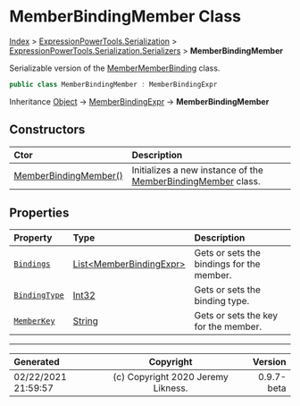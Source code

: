 ﻿# MemberBindingMember Class

[Index](../index.md) > [ExpressionPowerTools.Serialization](ExpressionPowerTools.Serialization.a.md) > [ExpressionPowerTools.Serialization.Serializers](ExpressionPowerTools.Serialization.Serializers.n.md) > **MemberBindingMember**

Serializable version of the [MemberMemberBinding](https://docs.microsoft.com/dotnet/api/system.linq.expressions.membermemberbinding) class.

```csharp
public class MemberBindingMember : MemberBindingExpr
```

Inheritance [Object](https://docs.microsoft.com/dotnet/api/system.object) → [MemberBindingExpr](ExpressionPowerTools.Serialization.Serializers.MemberBindingExpr.cs.md) → **MemberBindingMember**

## Constructors

| Ctor | Description |
| :-- | :-- |
| [MemberBindingMember()](ExpressionPowerTools.Serialization.Serializers.MemberBindingMember.ctor.md#memberbindingmember) | Initializes a new instance of the [MemberBindingMember](ExpressionPowerTools.Serialization.Serializers.MemberBindingMember.cs.md) class. |
## Properties

| Property | Type | Description |
| :-- | :-- | :-- |
| [`Bindings`](ExpressionPowerTools.Serialization.Serializers.MemberBindingMember.Bindings.prop.md) | [List&lt;MemberBindingExpr>](https://docs.microsoft.com/dotnet/api/system.collections.generic.list-1) | Gets or sets the bindings for the member. |
| [`BindingType`](ExpressionPowerTools.Serialization.Serializers.MemberBindingMember.BindingType.prop.md) | [Int32](https://docs.microsoft.com/dotnet/api/system.int32) | Gets or sets the binding type. |
| [`MemberKey`](ExpressionPowerTools.Serialization.Serializers.MemberBindingMember.MemberKey.prop.md) | [String](https://docs.microsoft.com/dotnet/api/system.string) | Gets or sets the key for the member. |


---

| Generated | Copyright | Version |
| :-- | :-: | --: |
| 02/22/2021 21:59:57 | (c) Copyright 2020 Jeremy Likness. | 0.9.7-beta |
